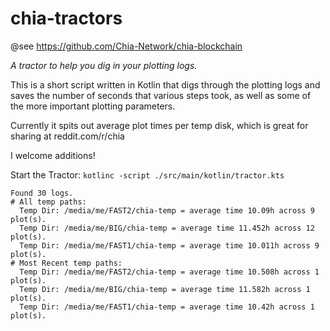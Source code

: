 # chia-tractors

@see https://github.com/Chia-Network/chia-blockchain

_A tractor to help you dig in your plotting logs._

This is a short script written in Kotlin 
that digs through the plotting logs and saves the number of seconds that various steps took, 
as well as some of the more important plotting parameters.

Currently it spits out average plot times per temp disk, 
which is great for sharing at reddit.com/r/chia

I welcome additions!

Start the Tractor: `kotlinc -script ./src/main/kotlin/tractor.kts`

```
Found 30 logs.
# All temp paths:
  Temp Dir: /media/me/FAST2/chia-temp = average time 10.09h across 9 plot(s).
  Temp Dir: /media/me/BIG/chia-temp = average time 11.452h across 12 plot(s).
  Temp Dir: /media/me/FAST1/chia-temp = average time 10.011h across 9 plot(s).
# Most Recent temp paths:
  Temp Dir: /media/me/FAST2/chia-temp = average time 10.508h across 1 plot(s).
  Temp Dir: /media/me/BIG/chia-temp = average time 11.582h across 1 plot(s).
  Temp Dir: /media/me/FAST1/chia-temp = average time 10.42h across 1 plot(s).
```